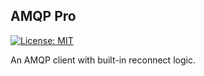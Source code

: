 ## AMQP Pro
[![License: MIT](https://img.shields.io/badge/License-MIT-yellow.svg)](https://opensource.org/licenses/MIT)

An AMQP client with built-in reconnect logic.
